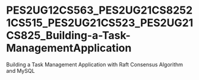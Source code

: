 # PES2UG12CS563_PES2UG21CS82521CS515_PES2UG21CS523_PES2UG21CS825_Building-a-Task-ManagementApplication
Building a Task Management Application with Raft Consensus Algorithm and MySQL

